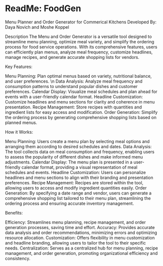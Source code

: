 # ReadMe: FoodGen 
Menu Planner and Order Generator for Commerical Kitchens
Developed By: Daya Novich and Moshe Koppel

Description
The Menu and Order Generator is a versatile tool designed to streamline menu planning, optimize meal variety, and simplify the ordering process for food service operations. With its comprehensive features, users can efficiently plan menus, analyze meal frequency, customize headlines, manage recipes, and generate accurate shopping lists for vendors.

Key Features:

Menu Planning: Plan optimal menus based on variety, nutritional balance, and user preferences. \n
Data Analysis: Analyze meal frequency and consumption patterns to understand popular dishes and customer preferences.
Calendar Display: Visualize meal schedules and plan ahead for events with a user-friendly calendar format.
Headline Customization: Customize headlines and menu sections for clarity and coherence in menu presentation.
Recipe Management: Store recipes with quantities and ingredient lists for easy access and modification.
Order Generation: Simplify the ordering process by generating comprehensive shopping lists based on planned menus.

How it Works: 

Menu Planning: Users create a menu plan by selecting meal options and arranging them according to desired schedules and dates.
Data Analysis: The tool collects data on meal consumption and frequency, enabling users to assess the popularity of different dishes and make informed menu adjustments.
Calendar Display: The menu plan is presented in a user-friendly calendar format, providing a visual representation of meal schedules and events.
Headline Customization: Users can personalize headlines and menu sections to align with their branding and presentation preferences.
Recipe Management: Recipes are stored within the tool, allowing users to access and modify ingredient quantities easily.
Order Generation: By specifying a date range and vendor, users can generate a comprehensive shopping list tailored to their menu plan, streamlining the ordering process and ensuring accurate inventory management.

Benefits:

Efficiency: Streamlines menu planning, recipe management, and order generation processes, saving time and effort.
Accuracy: Provides accurate data analysis and order recommendations, minimizing errors and optimizing resource allocation.
Customization: Offers flexibility in menu customization and headline branding, allowing users to tailor the tool to their specific needs.
Centralization: Serves as a centralized hub for menu planning, recipe management, and order generation, promoting organizational efficiency and consistency.
